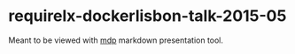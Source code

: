 # requirelx-dockerlisbon-talk-2015-05

Meant to be viewed with [mdp](https://github.com/visit1985/mdp) markdown presentation tool.
